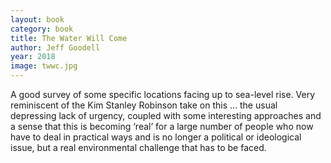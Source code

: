 ```yaml
---
layout: book
category: book
title: The Water Will Come
author: Jeff Goodell
year: 2018
image: twwc.jpg
---
```

A good survey of some specific locations facing up to sea-level rise.  Very reminiscent of the Kim Stanley Robinson take on this … the usual depressing lack of urgency, coupled with some interesting approaches and a sense that this is becoming ‘real’ for a large number of people who now have to deal in practical ways and is no longer a political or ideological issue, but a real environmental challenge that has to be faced.
